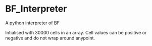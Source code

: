 # BF_Interpreter
A python interpreter of BF

Intialised with 30000 cells in an array. Cell values can be positive or negative and do not wrap around anypoint.
